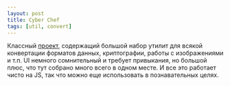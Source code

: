 ```yaml
---
layout: post
title: Cyber Chef
tags: [util, convert]
---
```

Классный [проект](https://gchq.github.io/CyberChef/), содержащий большой набор утилит для всякой конвертации форматов данных, криптографии, работы с изображениями и т.п. UI немного сомнительный и требует привыкания, но большой плюс, что тут собрано много всего в одном месте. И все это работает чисто на JS, так что можно еще использовать в познавательных целях.


